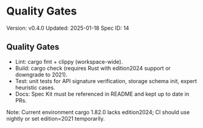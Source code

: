 # Quality Gates
Version: v0.4.0
Updated: 2025-01-18
Spec ID: 14

## Quality Gates

- Lint: cargo fmt + clippy (workspace-wide).
- Build: cargo check (requires Rust with edition2024 support or downgrade to 2021).
- Test: unit tests for API signature verification, storage schema init, expert heuristic cases.
- Docs: Spec Kit must be referenced in README and kept up to date in PRs.

Note: Current environment cargo 1.82.0 lacks edition2024; CI should use nightly or set edition=2021 temporarily.
